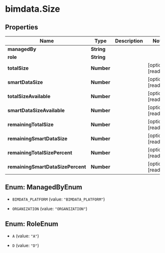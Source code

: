 # bimdata.Size

## Properties

Name | Type | Description | Notes
------------ | ------------- | ------------- | -------------
**managedBy** | **String** |  | 
**role** | **String** |  | 
**totalSize** | **Number** |  | [optional] [readonly] 
**smartDataSize** | **Number** |  | [optional] [readonly] 
**totalSizeAvailable** | **Number** |  | [optional] [readonly] 
**smartDataSizeAvailable** | **Number** |  | [optional] [readonly] 
**remainingTotalSize** | **Number** |  | [optional] [readonly] 
**remainingSmartDataSize** | **Number** |  | [optional] [readonly] 
**remainingTotalSizePercent** | **Number** |  | [optional] [readonly] 
**remainingSmartDataSizePercent** | **Number** |  | [optional] [readonly] 



## Enum: ManagedByEnum


* `BIMDATA_PLATFORM` (value: `"BIMDATA_PLATFORM"`)

* `ORGANIZATION` (value: `"ORGANIZATION"`)





## Enum: RoleEnum


* `A` (value: `"A"`)

* `D` (value: `"D"`)




